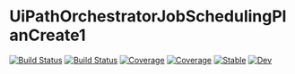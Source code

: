 # UiPathOrchestratorJobSchedulingPlanCreate1

[![Build Status](https://github.com/wakakusa/UiPathOrchestratorJobSchedulingPlanCreate1.jl/workflows/CI/badge.svg)](https://github.com/wakakusa/UiPathOrchestratorJobSchedulingPlanCreate1.jl/actions)
[![Build Status](https://travis-ci.com/wakakusa/UiPathOrchestratorJobSchedulingPlanCreate1.jl.svg?branch=master)](https://travis-ci.com/wakakusa/UiPathOrchestratorJobSchedulingPlanCreate1.jl)
[![Coverage](https://codecov.io/gh/wakakusa/UiPathOrchestratorJobSchedulingPlanCreate1.jl/branch/master/graph/badge.svg)](https://codecov.io/gh/wakakusa/UiPathOrchestratorJobSchedulingPlanCreate1.jl)
[![Coverage](https://coveralls.io/repos/github/wakakusa/UiPathOrchestratorJobSchedulingPlanCreate1.jl/badge.svg?branch=master)](https://coveralls.io/github/wakakusa/UiPathOrchestratorJobSchedulingPlanCreate1.jl?branch=master)
[![Stable](https://img.shields.io/badge/docs-stable-blue.svg)](https://wakakusa.github.io/UiPathOrchestratorJobSchedulingPlanCreate1.jl/stable)
[![Dev](https://img.shields.io/badge/docs-dev-blue.svg)](https://wakakusa.github.io/UiPathOrchestratorJobSchedulingPlanCreate1.jl/dev)
